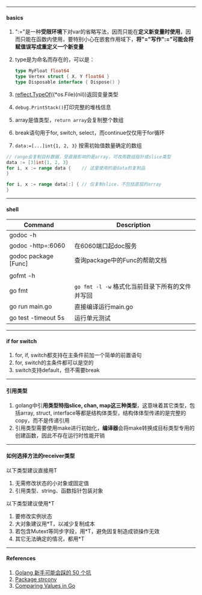 



----

#### basics

1. ":="是一种**受限环境**下对var的省略写法，因而只能在**定义新变量时使用**，因而只能在函数内使用，要特别小心在嵌套作用域下，**将"="写作":="可能会将赋值误写成重定义一个新变量**

2. type是为命名而存在的，可以是：

   ```go
   type MyFloat float64
   type Vertex struct { X, Y float64 }
   type Disposable interface { Dispose() }
   ```

3. [reflect.TypeOf](https://golang.org/pkg/reflect/#TypeOf)((*os.File)(nil))返回变量类型

4. `debug.PrintStack()`打印完整的堆栈信息

5. array是值类型，`return array`会复制整个数组

6. break语句用于for, switch, select，而continue仅仅用于for循环

7. `data:=[...]int{1, 2, 3}` 按需初始值数量确定的数组



```go
// range会复制目标数据，受直接影响的是array，可改用数组指针或slice类型
data := [3]int{1, 2, 3}
for i, x := range data {    // 这里使用的是data的复制品
}

for i, x := range data[:] { // 仅复制slice，不包括底层的array
}
```



----

#### shell

| Command              | Description                                     |
| -------------------- | ----------------------------------------------- |
| godoc -h             |                                                 |
| godoc -http=:6060    | 在6060端口起doc服务                             |
| godoc package [Func] | 查询package中的Func的帮助文档                   |
|                      |                                                 |
| gofmt -h             |                                                 |
| go fmt               | `go fmt -l -w` 格式化当前目录下所有的文件并写回 |
| go run main.go       | 直接编译运行main.go                             |
| go test -timeout 5s  | 运行单元测试                                    |



---

#### if for switch

1. for, if, switch都支持在主条件前加一个简单的前置语句
2. for, switch的主条件都可以是空的
3. switch支持default，但不需要break



------

#### 引用类型

1. golang中引**用类型特指slice, chan, map这三种类型**，这意味着其它类型，包括array, struct, interface等都是结构体类型，结构体体型传递的是完整的copy，而不是传递引用
2. 引用类型需要使用make进行初始化，**编译器**会将make转换成目标类型专用的创建函数，因此不存在运行时性能开销



----

#### 如何选择方法的receiver类型

以下类型建议直接用T

1. 无需修改状态的小对象或固定值
2. 引用类型、string、函数指针包装对象



以下类型建议使用*T

1. 要修改实例状态
2. 大对象建议用*T，以减少复制成本
3. 若包含Mutext等同步字段，用*T，避免因复制造成锁操作无效
4. 其它无法确定的情况，都用*T



----

#### References

1. [Golang 新手可能会踩的 50 个坑](https://segmentfault.com/a/1190000013739000)
2. [Package strconv](https://golang.org/pkg/strconv/)
3. [Comparing Values in Go](https://medium.com/learning-the-go-programming-language/comparing-values-in-go-8f7b002e767a)